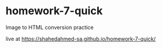 # homework-7-quick
Image to HTML conversion practice

live at https://shahedahmed-sa.github.io/homework-7-quick/
